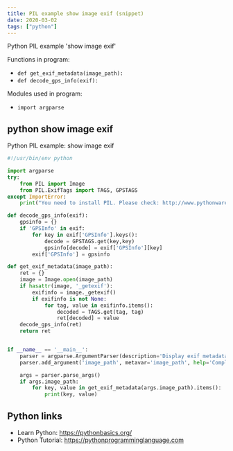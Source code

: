```yaml
---
title: PIL example show image exif (snippet)
date: 2020-03-02
tags: ["python"]
---
```

Python PIL example 'show image exif'

Functions in program: 
* `def get_exif_metadata(image_path):`
* `def decode_gps_info(exif):`

Modules used in program: 
* `import argparse`

## python show image exif

Python PIL example: show image exif

```python
#!/usr/bin/env python

import argparse
try:
    from PIL import Image
    from PIL.ExifTags import TAGS, GPSTAGS
except ImportError:
    print("You need to install PIL. Please check: http://www.pythonware.com/products/pil/")

def decode_gps_info(exif):
    gpsinfo = {}
    if 'GPSInfo' in exif:
        for key in exif['GPSInfo'].keys():
            decode = GPSTAGS.get(key,key)
            gpsinfo[decode] = exif['GPSInfo'][key]
        exif['GPSInfo'] = gpsinfo

def get_exif_metadata(image_path):
    ret = {}
    image = Image.open(image_path)
    if hasattr(image, '_getexif'):
        exifinfo = image._getexif()
        if exifinfo is not None:
            for tag, value in exifinfo.items():
                decoded = TAGS.get(tag, tag)
                ret[decoded] = value
    decode_gps_info(ret)
    return ret


if __name__ == '__main__':
    parser = argparse.ArgumentParser(description='Display exif metadata of a image if available.')
    parser.add_argument('image_path', metavar='image_path', help='Complete image path.')

    args = parser.parse_args()
    if args.image_path:
        for key, value in get_exif_metadata(args.image_path).items():
            print(key, value)

```

## Python links

- Learn Python: https://pythonbasics.org/
- Python Tutorial: https://pythonprogramminglanguage.com
